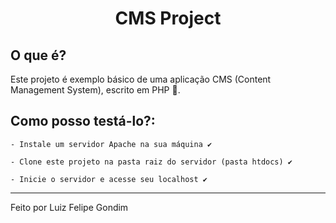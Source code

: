 <h1 align="center">
  CMS Project
</h1>

## O que é?
Este projeto é exemplo básico de uma aplicação CMS (Content Management System), escrito em PHP :elephant:.

## Como posso testá-lo?:

```
- Instale um servidor Apache na sua máquina ✔

- Clone este projeto na pasta raiz do servidor (pasta htdocs) ✔

- Inicie o servidor e acesse seu localhost ✔

```

---
Feito por Luiz Felipe Gondim
